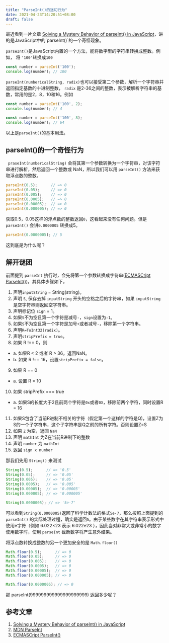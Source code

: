```yaml
---
title: "ParseInt()的迷幻行为"
date: 2021-04-23T14:20:51+08:00
draft: false
---
```


最近看到一片文章 [Solving a Mystery Behavior of parseInt() in JavaScript]([https://dmitripavlutin.com/parseint-mystery-javascript/](https://dmitripavlutin.com/parseint-mystery-javascript/))，讲的是JavaScript中的`parseInt()`的一个奇怪现象。

`parseInt()`是JavaScript内置的一个方法，能将数字型的字符串转换成整数。例如， 将 `'100'`转换成`100`

```js
const number = parseInt('100');
console.log(number); // 100
```

`parseInt(numbericalString, radix)`也可以接受第二个参数，解析一个字符串并返回指定基数的十进制整数， `radix` 是2-36之间的整数，表示被解析字符串的基数，常用的是2，8，10和16。例如

```js
const number = parseInt('100', 2);
console.log(number); // 4

const number = parseInt('100', 8);
console.log(number); // 64
```

以上是`parseInt()`的基本用法。

## parseInt()的一个奇怪行为

` praseInt(numbericalString)` 会将其第一个参数转换为一个字符串，对该字符串进行解析，然后返回一个整数或 NaN，所以我们可以用 `parseInt()` 方法来获取浮点数的整数。

```js
parseInt(0.5);      // => 0
parseInt(0.05);     // => 0
parseInt(0.005);    // => 0
parseInt(0.0005);   // => 0
parseInt(0.00005);  // => 0
parseInt(0.000005); // => 0
```

获取0.5，0.05这样的浮点数的整数返回`0`，这看起来没有任何问题。但是 `parseInt()` 会讲`0.0000005` 转换成5。

```js
parseInt(0.0000005); // 5
```

这到底是为什么呢？

## 解开谜团

前面提到 `parseInt` 执行时，会先将第一个参数转换成字符串([ECMASCript ParseInt()](https://262.ecma-international.org/5.1/#sec-15.1.2.2))。其具体步骤如下，

1. 声明`inputString` = String(string)。
2. 声明 `S`, 保存去掉 `inputString` 开头的空格之后的字符串，如果 `inputString` 是空字符串则返回空字符串。
3. 声明标记位 `sign` = 1。
4. 如果`S`不为空且第一个字符是减号`-`，`sign`设置为`-1`。
5. 如果`S`不为空且第一个字符是加号`+`或者减号`-`，移除第一个字符串。
6. 声明`R=ToInt32(radix)`。
7. 声明`stripPrefix = true`。
8. 如果 R !== 0，则
  - a. 如果R < 2 或者 R > 36，返回NaN。
  - b. 如果 R !== 16，设置`stripPrefix = false`。
9. 如果 R == 0
  - a. 设置 R = 10
10. 如果 stripPrefix === true
  - a. 如果S的长度大于2且前两个字符是`0x`或者`0X`，移除前两个字符，同时设置R = 16
11. 如果S包含了当前R进制不相关的字符（假定第一个这样的字符是Q)，设置Z为S的一个子字符串，这个子字符串是Q之前的所有字符。否则设置Z=S
12. 如果 `Z` 为空，返回 `NaN`
13. 声明 `mathInt` 为Z在当前R进制下的整数
14. 声明 `number` 为 `mathInt`
15. 返回 `sign x number`

那我们先用 `String()` 来测试

```js
String(0.5);      // => '0.5'
String(0.05);     // => '0.05'
String(0.005);    // => '0.05'
String(0.0005);   // => '0.005' 
String(0.00005);  // => '0.00005'
String(0.000005); // => '0.000005'

String(0.0000005); // => '5e-7'
```

可以看到`String(0.0000005)`返回了科学计数法的格式`5e-7`，那么按照上面提到的 `parseInt()` 的实际处理过程，确实是返回`5`。由于某些数字在其字符串表示形式中使用e字符（例如 6.022×23 表示 6.022e23 ），因此当对非常大或非常小的数字使用数字时，使用 `parseInt` 截断数字将产生意外结果。 

将浮点数转换成整数的另一个更加安全的是 `Math.floor()`

```js
Math.floor(0.5);      // => 0
Math.floor(0.05);     // => 0
Math.floor(0.005);    // => 0
Math.floor(0.0005);   // => 0
Math.floor(0.00005);  // => 0
Math.floor(0.000005); // => 0

Math.floor(0.0000005); // => 0
```

那 parseInt(999999999999999999999) 返回多少呢？


## 参考文章

1. [Solving a Mystery Behavior of parseInt() in JavaScript](https://dmitripavlutin.com/parseint-mystery-javascript/)
2. [MDN ParseInt](https://developer.mozilla.org/zh-CN/docs/Web/JavaScript/Reference/Global_Objects/parseInt)
3. [ECMASCript ParseInt()](https://262.ecma-international.org/5.1/#sec-15.1.2.2)